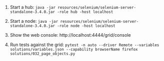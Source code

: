 1. Start a hub: `java -jar resources/selenium/selenium-server-standalone-3.4.0.jar -role hub -host localhost`

2. Start a node: `java -jar resources/selenium/selenium-server-standalone-3.4.0.jar -role node -host localhost`

3. Show the web console: http://localhost:4444/grid/console

4. Run tests against the grid: `pytest -n auto --driver Remote --variables solutions/variables.json --capability browserName firefox solutions/032_page_objects.py`
